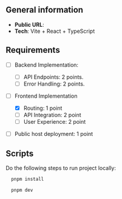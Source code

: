 ## General information

- **Public URL**:
- **Tech**: Vite + React + TypeScript

## Requirements

- [ ] Backend Implementation:

  - [ ] API Endpoints: 2 points.
  - [ ] Error Handling: 2 points.

- [ ] Frontend Implementation

  - [x] Routing: 1 point
  - [ ] API Integration: 2 point
  - [ ] User Experience: 2 point

- [ ] Public host deployment: 1 point

## Scripts

Do the following steps to run project locally:

```js
  pnpm install
```

```js
  pnpm dev
```
